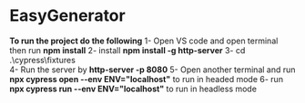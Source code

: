 # EasyGenerator

**To run the project do the following**
1- Open VS code and open terminal then run **npm install**
2- install **npm install -g http-server**
3- cd .\cypress\fixtures\
4- Run the server by **http-server -p 8080**
5- Open another terminal and run **npx cypress open  --env ENV="localhost"** to run in headed mode
6- run **npx cypress run --env ENV="localhost"** to run in headless mode
